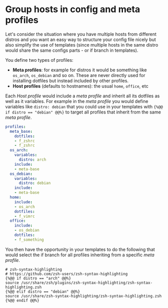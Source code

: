 # Group hosts in config and meta profiles

Let's consider the situation where you have multiple hosts from different distros and you
want an easy way to structure your config file nicely but also simplify the use
of templates (since multiple hosts in the same distro would share the same configs parts -
or if branch in templates).

You define two types of profiles:

* **Meta profiles**: for example for distros it would be something like `os_arch`, `os_debian` and so on.
  These are never directly used for installing dotfiles but instead included by other profiles.
* **Host profiles** (defaults to hostnames): the usual `home`, `office`, etc

Each *Host profile* would include a *meta profile* and inherit all its dotfiles as well as
it variables. For example in the *meta profile* you would define variables like `distro: debian`
that you could use in your templates with `{%@@ if distro == "debian" @@%}` to target all
profiles that inherit from the same *meta profile*.

```yaml
profiles:
  meta_base:
    dotfiles:
    - f_zshrc
    - f_zshrc
  os_arch:
    variables:
      distro: arch
    include:
    - meta-base
  os_debian:
    variables:
      distro: debian
    include:
    - meta-base
  home:
    include:
    - os_arch
    dotfiles:
    - f_vimrc
  office:
    include:
    - os_debian
    dotfiles:
    - f_something
```

You then have the opportunity in your templates to do the following
that would select the if branch for all profiles inheriting from
a specific *meta profile*.
```
# zsh-syntax-highlighting
# https://github.com/zsh-users/zsh-syntax-highlighting
{%@@ if distro == "arch" @@%}
source /usr/share/zsh/plugins/zsh-syntax-highlighting/zsh-syntax-highlighting.zsh
{%@@ elif distro == "debian" @@%}
source /usr/share/zsh-syntax-highlighting/zsh-syntax-highlighting.zsh
{%@@ endif @@%}
```